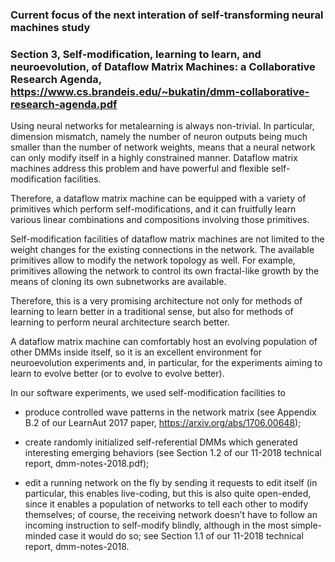 ### Current focus of the next interation of self-transforming neural machines study



### Section 3, Self-modification, learning to learn, and neuroevolution, of Dataflow Matrix Machines: a Collaborative Research Agenda, https://www.cs.brandeis.edu/~bukatin/dmm-collaborative-research-agenda.pdf

Using neural networks for metalearning is always non-trivial. In particular, dimension mismatch, namely
the number of neuron outputs being much smaller than the number of network weights, means that a neural
network can only modify itself in a highly constrained manner. Dataflow matrix machines address this problem
and have powerful and flexible self-modification facilities.

Therefore, a dataflow matrix machine can be equipped with a variety of primitives which perform self-modifications, 
and it can fruitfully learn various linear combinations and compositions involving those primitives.

Self-modification facilities of dataflow matrix machines are not limited to the weight changes for the existing
connections in the network. The available primitives allow to modify the network topology as well. For
example, primitives allowing the network to control its own fractal-like growth by the means of cloning its own
subnetworks are available.

Therefore, this is a very promising architecture not only for methods of learning to learn better in a
traditional sense, but also for methods of learning to perform neural architecture search better.

A dataflow matrix machine can comfortably host an evolving population of other DMMs inside itself, so it
is an excellent environment for neuroevolution experiments and, in particular, for the experiments aiming to
learn to evolve better (or to evolve to evolve better).

In our software experiments, we used self-modification facilities to

  * produce controlled wave patterns in the network matrix (see Appendix B.2 of our LearnAut 2017 paper, https://arxiv.org/abs/1706.00648);
  
  * create randomly initialized self-referential DMMs which generated interesting emerging behaviors (see Section 1.2 of our 11-2018 technical report, dmm-notes-2018.pdf);

  * edit a running network on the fly by sending it requests to edit itself (in particular, this enables live-coding, 
    but this is also quite open-ended, since it enables a population of networks to tell each other
    to modify themselves; of course, the receiving network doesn’t have to follow an incoming instruction
    to self-modify blindly, although in the most simple-minded case it would do so; see Section 1.1 of our
    11-2018 technical report, dmm-notes-2018.
